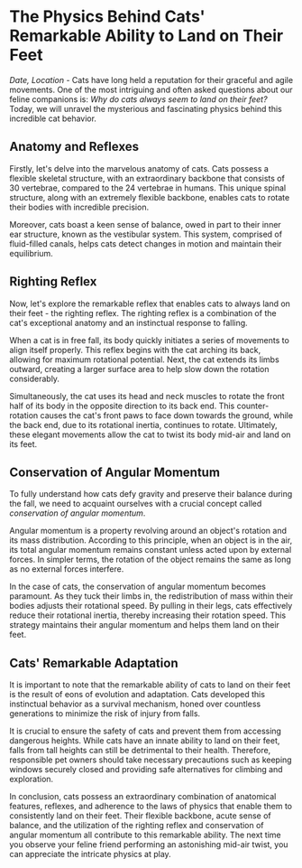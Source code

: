 # The Physics Behind Cats' Remarkable Ability to Land on Their Feet

*Date, Location -* Cats have long held a reputation for their graceful and agile movements. One of the most intriguing and often asked questions about our feline companions is: *Why do cats always seem to land on their feet?* Today, we will unravel the mysterious and fascinating physics behind this incredible cat behavior.

## Anatomy and Reflexes

Firstly, let's delve into the marvelous anatomy of cats. Cats possess a flexible skeletal structure, with an extraordinary backbone that consists of 30 vertebrae, compared to the 24 vertebrae in humans. This unique spinal structure, along with an extremely flexible backbone, enables cats to rotate their bodies with incredible precision.

Moreover, cats boast a keen sense of balance, owed in part to their inner ear structure, known as the vestibular system. This system, comprised of fluid-filled canals, helps cats detect changes in motion and maintain their equilibrium.

## Righting Reflex

Now, let's explore the remarkable reflex that enables cats to always land on their feet - the righting reflex. The righting reflex is a combination of the cat's exceptional anatomy and an instinctual response to falling.

When a cat is in free fall, its body quickly initiates a series of movements to align itself properly. This reflex begins with the cat arching its back, allowing for maximum rotational potential. Next, the cat extends its limbs outward, creating a larger surface area to help slow down the rotation considerably.

Simultaneously, the cat uses its head and neck muscles to rotate the front half of its body in the opposite direction to its back end. This counter-rotation causes the cat's front paws to face down towards the ground, while the back end, due to its rotational inertia, continues to rotate. Ultimately, these elegant movements allow the cat to twist its body mid-air and land on its feet.

## Conservation of Angular Momentum

To fully understand how cats defy gravity and preserve their balance during the fall, we need to acquaint ourselves with a crucial concept called *conservation of angular momentum*.

Angular momentum is a property revolving around an object's rotation and its mass distribution. According to this principle, when an object is in the air, its total angular momentum remains constant unless acted upon by external forces. In simpler terms, the rotation of the object remains the same as long as no external forces interfere.

In the case of cats, the conservation of angular momentum becomes paramount. As they tuck their limbs in, the redistribution of mass within their bodies adjusts their rotational speed. By pulling in their legs, cats effectively reduce their rotational inertia, thereby increasing their rotation speed. This strategy maintains their angular momentum and helps them land on their feet.

## Cats' Remarkable Adaptation

It is important to note that the remarkable ability of cats to land on their feet is the result of eons of evolution and adaptation. Cats developed this instinctual behavior as a survival mechanism, honed over countless generations to minimize the risk of injury from falls.

It is crucial to ensure the safety of cats and prevent them from accessing dangerous heights. While cats have an innate ability to land on their feet, falls from tall heights can still be detrimental to their health. Therefore, responsible pet owners should take necessary precautions such as keeping windows securely closed and providing safe alternatives for climbing and exploration.

In conclusion, cats possess an extraordinary combination of anatomical features, reflexes, and adherence to the laws of physics that enable them to consistently land on their feet. Their flexible backbone, acute sense of balance, and the utilization of the righting reflex and conservation of angular momentum all contribute to this remarkable ability. The next time you observe your feline friend performing an astonishing mid-air twist, you can appreciate the intricate physics at play.